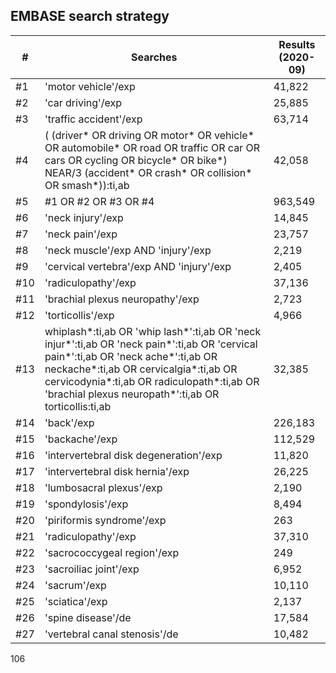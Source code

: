 ## EMBASE search strategy

| # | Searches | Results (2020-09) |
|---|---|---|
| #1 | 'motor vehicle'/exp | 41,822 |
| #2 | 'car driving'/exp | 25,885 |
| #3 | 'traffic accident'/exp | 63,714 |
| #4 | ( (driver* OR driving OR motor* OR vehicle* OR automobile* OR road OR traffic OR car OR cars OR cycling OR bicycle* OR bike*) NEAR/3 (accident* OR crash* OR collision* OR smash*)):ti,ab | 42,058 |
| #5 | #1 OR #2 OR #3 OR #4 | 963,549 |
| #6 | 'neck injury'/exp | 14,845 |
| #7 | 'neck pain'/exp | 23,757 |
| #8 | 'neck muscle'/exp AND 'injury'/exp | 2,219 |
| #9 | 'cervical vertebra'/exp AND 'injury'/exp | 2,405 |
| #10 | 'radiculopathy'/exp | 37,136 |
| #11 | 'brachial plexus neuropathy'/exp | 2,723 |
| #12 | 'torticollis'/exp | 4,966 |
| #13 | whiplash*:ti,ab OR 'whip lash*':ti,ab OR 'neck injur*':ti,ab OR 'neck pain*':ti,ab OR 'cervical pain*':ti,ab OR 'neck ache*':ti,ab OR neckache*:ti,ab OR cervicalgia*:ti,ab OR cervicodynia*:ti,ab OR radiculopath*:ti,ab OR 'brachial plexus neuropath*':ti,ab OR torticollis:ti,ab | 32,385 |
| #14 | 'back'/exp | 226,183 |
| #15 | 'backache'/exp | 112,529 |
| #16 | 'intervertebral disk degeneration'/exp | 11,820 |
| #17 | 'intervertebral disk hernia'/exp | 26,225 |
| #18 | 'lumbosacral plexus'/exp | 2,190 |
| #19 | 'spondylosis'/exp | 8,494 |
| #20 | 'piriformis syndrome'/exp | 263 |
| #21 | 'radiculopathy'/exp | 37,310 |
| #22 | 'sacrococcygeal region'/exp | 249 |
| #23 | 'sacroiliac joint'/exp | 6,952 |
| #24 | 'sacrum'/exp | 10,110 |
| #25 | 'sciatica'/exp | 2,137 |
| #26 | 'spine disease'/de | 17,584 |
| #27 | 'vertebral canal stenosis'/de | 10,482 |

<PAGE>106
